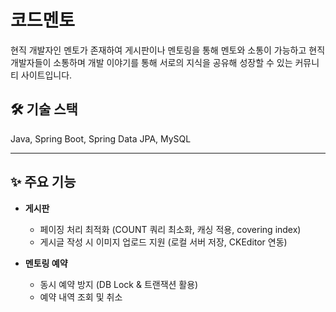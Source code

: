 # 코드멘토

현직 개발자인 멘토가 존재하여 게시판이나 멘토링을 통해 멘토와 소통이 가능하고 현직 개발자들이 소통하며 개발 이야기를 통해 서로의 지식을 공유해 성장할 수 있는 커뮤니티 사이트입니다.


## 🛠 기술 스택
Java, Spring Boot, Spring Data JPA, MySQL

---

## ✨ 주요 기능

* **게시판**

  * 페이징 처리 최적화 (COUNT 쿼리 최소화, 캐싱 적용, covering index)
  * 게시글 작성 시 이미지 업로드 지원 (로컬 서버 저장, CKEditor 연동)
    
* **멘토링 예약**

  * 동시 예약 방지 (DB Lock & 트랜잭션 활용)
  * 예약 내역 조회 및 취소
